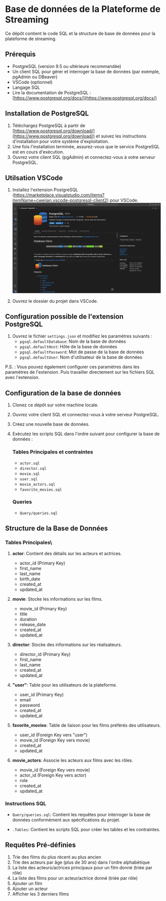 # Base de données de la Plateforme de Streaming

Ce dépôt contient le code SQL et la structure de base de données pour la plateforme de streaming.

## Prérequis

- PostgreSQL (version 9.5 ou ultérieure recommandée)
- Un client SQL pour gérer et interroger la base de données (par exemple, pgAdmin ou DBeaver)
- VSCode (optionnel)
- Langage SQL
- Lire la documentation de PostgreSQL : [https://www.postgresql.org/docs/](https://www.postgresql.org/docs/)

## Installation de PostgreSQL

1. Téléchargez PostgreSQL à partir de [https://www.postgresql.org/download/](https://www.postgresql.org/download/) et suivez les instructions d'installation pour votre système d'exploitation.
2. Une fois l'installation terminée, assurez-vous que le service PostgreSQL est en cours d'exécution.
3. Ouvrez votre client SQL (pgAdmin) et connectez-vous à votre serveur PostgreSQL.

## Utilsation VSCode

1. Installez l'extension PostgreSQL (https://marketplace.visualstudio.com/items?itemName=cweijan.vscode-postgresql-client2) pour VSCode.
![Extension PostgreSQL](./divers/Screenshot%202023-12-15%20at%2014.57.14.png)

2. Ouvrez le dossier du projet dans VSCode.

## Configuration possible de l'extension PostgreSQL

1. Ouvrez le fichier `settings.json` et modifiez les paramètres suivants :
   - `pgsql.defaultDatabase`: Nom de la base de données
   - `pgsql.defaultHost`: Hôte de la base de données
   - `pgsql.defaultPassword`: Mot de passe de la base de données
   - `pgsql.defaultUser`: Nom d'utilisateur de la base de données

P.S. : Vous pouvez également configurer ces paramètres dans les paramètres de l'extension. Puis travailler directement sur les fichiers SQL avec l'extension.

## Configuration de la base de données

1. Clonez ce dépôt sur votre machine locale.
2. Ouvrez votre client SQL et connectez-vous à votre serveur PostgreSQL.
3. Créez une nouvelle base de données.
4. Exécutez les scripts SQL dans l'ordre suivant pour configurer la base de données :

   ### Tables Principales et contraintes

   - `actor.sql`
   - `director.sql`
   - `movie.sql`
   - `user.sql`
   - `movie_actors.sql`
   - `favorite_movies.sql`

   ### Queries

   - `Query/queries.sql`

## Structure de la Base de Données

### Tables Principales\

1. **actor**: Contient des détails sur les acteurs et actrices.

   - actor_id (Primary Key)
   - first_name
   - last_name
   - birth_date
   - created_at
   - updated_at

2. **movie**: Stocke les informations sur les films.

   - movie_id (Primary Key)
   - title
   - duration
   - release_date
   - created_at
   - updated_at

3. **director**: Stocke des informations sur les réalisateurs.

   - director_id (Primary Key)
   - first_name
   - last_name
   - created_at
   - updated_at

4. **"user"**: Table pour les utilisateurs de la plateforme.

   - user_id (Primary Key)
   - email
   - password
   - created_at
   - updated_at

5. **favorite_movies**: Table de liaison pour les films préférés des utilisateurs.

   - user_id (Foreign Key vers "user")
   - movie_id (Foreign Key vers movie)
   - created_at
   - updated_at

6. **movie_actors**: Associe les acteurs aux films avec les rôles.
   - movie_id (Foreign Key vers movie)
   - actor_id (Foreign Key vers actor)
   - role
   - created_at
   - updated_at

### Instructions SQL

- `Query/queries.sql`: Contient les requêtes pour interroger la base de données conformément aux spécifications du projet.

- `.Tables`: Contient les scripts SQL pour créer les tables et les contraintes.

## Requêtes Pré-définies

1. Trie des films du plus récent au plus ancien
2. Trie des acteurs par âge (plus de 30 ans) dans l'ordre alphabétique
3. La liste des acteurs/actrices principaux pour un film donné (triée par rôle)
4. La liste des films pour un acteur/actrice donné (triée par rôle)
5. Ajouter un film
6. Ajouter un acteur
7. Afficher les 3 derniers films



